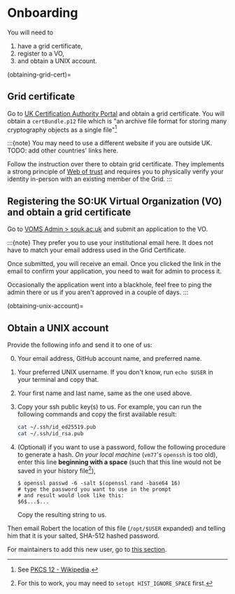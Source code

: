 # Onboarding

You will need to

1. have a grid certificate,
2. register to a VO,
3. and obtain a UNIX account.

(obtaining-grid-cert)=
## Grid certificate

Go to [UK Certification Authority Portal](https://portal.ca.grid-support.ac.uk/) and obtain a grid certificate. You will obtain a `certBundle.p12` file which is "an archive file format for storing many cryptography objects as a single file"[^p12]

[^p12]: See [PKCS 12 - Wikipedia](https://en.wikipedia.org/wiki/PKCS_12).

:::{note}
You may need to use a different website if you are outside UK. TODO: add other countries' links here.

Follow the instruction over there to obtain grid certificate. They implements a strong principle of [Web of trust](https://en.wikipedia.org/wiki/Web_of_trust) and requires you to physically verify your identity in-person with an existing member of the Grid.
:::

## Registering the SO:UK Virtual Organization (VO) and obtain a grid certificate

Go to [VOMS Admin > souk.ac.uk](https://voms.gridpp.ac.uk:8443/voms/souk.ac.uk/register/start.action) and submit an application to the VO.

:::{note}
They prefer you to use your institutional email here. It does not have to match your email address used in the Grid Certificate.

Once submitted, you will receive an email. Once you clicked the link in the email to confirm your application, you need to wait for admin to process it.

Occasionally the application went into a blackhole, feel free to ping the admin there or us if you aren't approved in a couple of days.
:::

(obtaining-unix-account)=
## Obtain a UNIX account

Provide the following info and send it to one of us:

0. Your email address, GitHub account name, and preferred name.
1. Your preferred UNIX username. If you don't know, run `echo $USER` in your terminal and copy that.
2. Your first name and last name, same as the one used above.
3. Copy your ssh public key(s) to us. For example, you can run the following commands and copy the first available result:

    ```sh
    cat ~/.ssh/id_ed25519.pub
    cat ~/.ssh/id_rsa.pub
    ```

4. (Optional) if you want to use a password, follow the following procedure to generate a hash. *On your local machine* (`vm77`'s `openssh` is too old), enter this line **beginning with a space** (such that this line would not be saved in your history file[^history]),

    ```console
    $ openssl passwd -6 -salt $(openssl rand -base64 16)
    # type the password you want to use in the prompt
    # and result would look like this:
    $6$...$...
    ```

    Copy the resulting string to us.

Then email Robert the location of this file (`/opt/$USER` expanded) and telling him that it is your salted, SHA-512 hashed password.

For maintainers to add this new user, go to [this section](#new-users).


[^history]: For this to work, you may need to `setopt HIST_IGNORE_SPACE` first.
